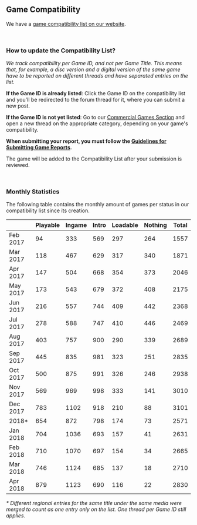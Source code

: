 ## Game Compatibility
We have a [game compatibility list on our website](https://rpcs3.net/compatibility).

<br>

### How to update the Compatibility List?
_We track compatibility per Game ID, and not per Game Title. This means that, for example, a disc version and a digital version of the same game have to be reported on different threads and have separated entries on the list._

**If the Game ID is already listed**: Click the Game ID on the compatibility list and you'll be redirected to the forum thread for it, where you can submit a new post. 

**If the Game ID is not yet listed**: Go to our [Commercial Games Section](https://forums.rpcs3.net/forum-4.html) and open a new thread on the appropriate category, depending on your game's compatibility.

**When submitting your report, you must follow the [Guidelines for Submitting Game Reports](https://forums.rpcs3.net/thread-196671.html).**

The game will be added to the Compatibility List after your submission is reviewed.

<br>

### Monthly Statistics
The following table contains the monthly amount of games per status in our compatibility list since its creation.

|          | Playable | Ingame | Intro | Loadable | Nothing | Total | 
| -------- | -------- | ------ | ----- | -------- | ------- | ----- |
| Feb 2017 | 94       | 333    | 569   | 297      | 264     | 1557  |
| Mar 2017 | 118      | 467    | 629   | 317      | 340     | 1871  |
| Apr 2017 | 147      | 504    | 668   | 354      | 373     | 2046  |
| May 2017 | 173      | 543    | 679   | 372      | 408     | 2175  |
| Jun 2017 | 216      | 557    | 744   | 409      | 442     | 2368  |
| Jul 2017 | 278      | 588    | 747   | 410      | 446     | 2469  |
| Aug 2017 | 403      | 757    | 900   | 290      | 339     | 2689  |
| Sep 2017 | 445      | 835    | 981   | 323      | 251     | 2835  |
| Oct 2017 | 500      | 875    | 991   | 326      | 246     | 2938  |
| Nov 2017 | 569      | 969    | 998   | 333      | 141     | 3010  |
| Dec 2017 | 783      | 1102   | 918   | 210      | 88      | 3101  |
| 2018*    | 654      | 872    | 798   | 174      | 73      | 2571  |
| Jan 2018 | 704      | 1036   | 693   | 157      | 41      | 2631  |
| Feb 2018 | 710      | 1070   | 697   | 154      | 34      | 2665  |
| Mar 2018 | 746      | 1124   | 685   | 137      | 18      | 2710  |
| Apr 2018 | 879      | 1123   | 690   | 116      | 22      | 2830  |

_* Different regional entries for the same title under the same media were merged to count as one entry only on the list. One thread per Game ID still applies._